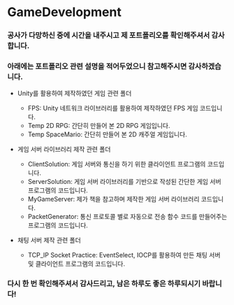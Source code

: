 # GameDevelopment
### 공사가 다망하신 중에 시간을 내주시고 제 포트폴리오를 확인해주셔서 감사합니다.
### 아래에는 포트폴리오 관련 설명을 적어두었으니 참고해주시면 감사하겠습니다.

* Unity를 활용하여 제작하였던 게임 관련 폴더
  * FPS: Unity 네트워크 라이브러리를 활용하여 제작하였던 FPS 게임 코드입니다.
  * Temp 2D RPG: 간단히 만들어 본 2D RPG 게임입니다.
  * Temp SpaceMario: 간단히 만들어 본 2D 캐주얼 게임입니다.

* 게임 서버 라이브러리 제작 관련 폴더
  * ClientSolution: 게임 서버와 통신을 하기 위한 클라이언트 프로그램의 코드입니다.
  * ServerSolution: 게임 서버 라이브러리를 기반으로 작성된 간단한 게임 서버 프로그램의 코드입니다.
  * MyGameServer: 제가 책을 참고하며 제작한 게임 서버 라이브러리 코드입니다.
  * PacketGenerator: 통신 프로토콜 별로 자동으로 전송 함수 코드를 만들어주는 프로그램의 코드입니다.

* 채팅 서버 제작 관련 폴더
  * TCP_IP Socket Practice: EventSelect, IOCP를 활용하여 만든 채팅 서버 및 클라이언트 프로그램의 코드입니다.
### 다시 한 번 확인해주셔서 감사드리고, 남은 하루도 좋은 하루되시기 바랍니다!
